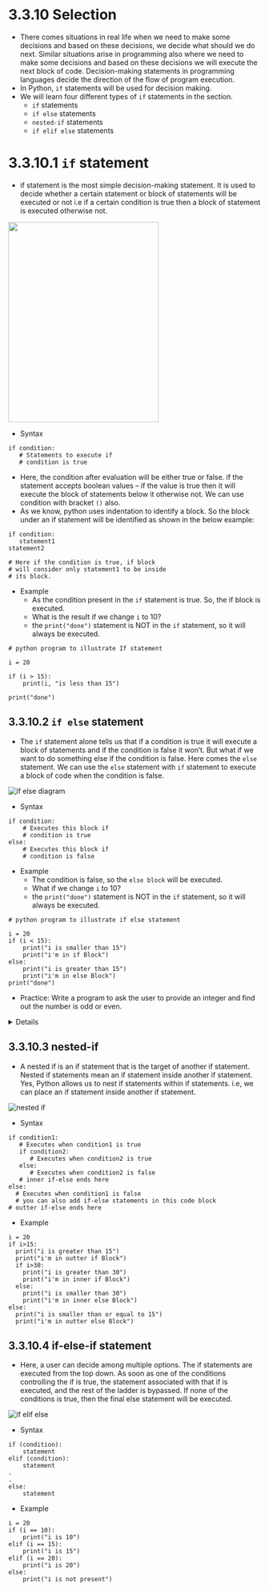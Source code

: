 # 3.3.10 Selection
+ There comes situations in real life when we need to make some decisions and based on these decisions, we decide what should we do next. Similar situations arise in programming also where we need to make some decisions and based on these decisions we will execute the next block of code. Decision-making statements in programming languages decide the direction of the flow of program execution. 
+ In Python, `if` statements will be used for decision making.
+ We will learn four different types of `if` statements in the section.
  - `if` statements
  - `if else` statements
  - `nested-if` statements
  - `if elif else` statements

# 3.3.10.1 `if` statement
+ if statement is the most simple decision-making statement. It is used to decide whether a certain statement or block of statements will be executed or not i.e if a certain condition is true then a block of statement is executed otherwise not.

<img src="https://media.geeksforgeeks.org/wp-content/uploads/if-statement.jpg" alter="if statement" style="width:300px; height:400px">


+ Syntax

~~~~
if condition:
   # Statements to execute if
   # condition is true
~~~~

+ Here, the condition after evaluation will be either true or false. if the statement accepts boolean values – if the value is true then it will execute the block of statements below it otherwise not. We can use condition with bracket `()` also.
+ As we know, python uses indentation to identify a block. So the block under an if statement will be identified as shown in the below example:

~~~~
if condition:
   statement1
statement2

# Here if the condition is true, if block 
# will consider only statement1 to be inside 
# its block.
~~~~

+ Example
  - As the condition present in the `if` statement is true. So, the if block is executed.
  - What is the result if we change `i` to 10?
  - the `print("done")` statement is NOT in the `if` statement, so it will always be executed.
~~~~
# python program to illustrate If statement
  
i = 20
  
if (i > 15):
    print(i, "is less than 15")
    
print("done")
~~~~

## 3.3.10.2 `if else` statement
+ The `if` statement alone tells us that if a condition is true it will execute a block of statements and if the condition is false it won’t. But what if we want to do something else if the condition is false. Here comes the `else` statement. We can use the `else` statement with `if` statement to execute a block of code when the condition is false. 

![if else diagram](https://media.geeksforgeeks.org/wp-content/uploads/if-else.jpg)

+ Syntax
~~~~
if condition:
    # Executes this block if
    # condition is true
else:
    # Executes this block if
    # condition is false
~~~~

+ Example
  - The condition is false, so the `else block` will be executed.
  - What if we change `i` to 10?
  - the `print("done")` statement is NOT in the `if` statement, so it will always be executed.
~~~~
# python program to illustrate if else statement
  
i = 20
if (i < 15):
    print("i is smaller than 15")
    print("i'm in if Block")
else:
    print("i is greater than 15")
    print("i'm in else Block")
print("done")
~~~~

+ Practice: Write a program to ask the user to provide an integer and find out the number is odd or even.

<details>
    num = int(input("Please enter an integer: "))
    if num%2==1:
      print(num, "is an odd number.")
    else:
      print(num, "is an even number.")
</details>

## 3.3.10.3 nested-if
+ A nested if is an if statement that is the target of another if statement. Nested if statements mean an if statement inside another if statement. Yes, Python allows us to nest if statements within if statements. i.e, we can place an if statement inside another if statement.

![nested if](https://media.geeksforgeeks.org/wp-content/cdn-uploads/20200710163548/Nested_if.jpg)

+ Syntax
~~~~
if condition1:
   # Executes when condition1 is true
   if condition2: 
      # Executes when condition2 is true
   else:
      # Executes when condition2 is false
   # inner if-else ends here
else:
  # Executes when condition1 is false
  # you can also add if-else statements in this code block
# outter if-else ends here
~~~~

+ Example
~~~~
i = 20
if i>15:
  print("i is greater than 15")
  print("i'm in outter if Block")
  if i>30:
    print("i is greater than 30")
    print("i'm in inner if Block")
  else:
    print("i is smaller than 30")
    print("i'm in inner else Block")
else:
  print("i is smaller than or equal to 15")
  print("i'm in outter else Block")
~~~~


## 3.3.10.4 if-else-if statement
+ Here, a user can decide among multiple options. The if statements are executed from the top down. As soon as one of the conditions controlling the if is true, the statement associated with that if is executed, and the rest of the ladder is bypassed. If none of the conditions is true, then the final else statement will be executed.


![if elif else]([http://www.trytoprogram.com/images/python_ifelseif.jpg](https://media.geeksforgeeks.org/wp-content/uploads/if-elseif-ladder.jpg))


+ Syntax
~~~~
if (condition):
    statement
elif (condition):
    statement
.
.
else:
    statement
~~~~

+ Example

~~~~
i = 20
if (i == 10):
    print("i is 10")
elif (i == 15):
    print("i is 15")
elif (i == 20):
    print("i is 20")
else:
    print("i is not present")
~~~~





